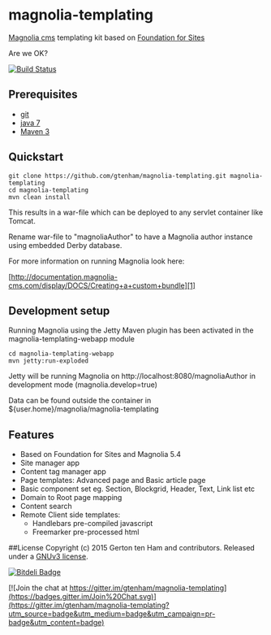 magnolia-templating
===================

[Magnolia cms](http://www.magnolia-cms.com) templating kit based on [Foundation for Sites](http://foundation.zurb.com/)

Are we OK?

[![Build Status](https://travis-ci.org/gtenham/magnolia-templating.svg?branch=master)](https://travis-ci.org/gtenham/magnolia-templating)


## Prerequisites
* [git](http://git-scm.com/)
* [java 7](http://java.com)
* [Maven 3](http://maven.apache.org)

## Quickstart
```shell
git clone https://github.com/gtenham/magnolia-templating.git magnolia-templating
cd magnolia-templating
mvn clean install
```
This results in a war-file which can be deployed to any servlet container like Tomcat.

Rename war-file to "magnoliaAuthor" to have a Magnolia author instance using embedded Derby database.

For more information on running Magnolia look here:

[http://documentation.magnolia-cms.com/display/DOCS/Creating+a+custom+bundle][1]

## Development setup
Running Magnolia using the Jetty Maven plugin has been activated in the magnolia-templating-webapp module
```shell
cd magnolia-templating-webapp
mvn jetty:run-exploded
```

Jetty will be running Magnolia on http://localhost:8080/magnoliaAuthor in development mode (magnolia.develop=true)

Data can be found outside the container in ${user.home}/magnolia/magnolia-templating

[1]: http://documentation.magnolia-cms.com/display/DOCS/Creating+a+custom+bundle#Creatingacustombundle-Runtheproject

## Features
* Based on Foundation for Sites and Magnolia 5.4
* Site manager app
* Content tag manager app
* Page templates: Advanced page and Basic article page
* Basic component set eg. Section, Blockgrid, Header, Text, Link list etc
* Domain to Root page mapping
* Content search
* Remote Client side templates:
  * Handlebars pre-compiled javascript
  * Freemarker pre-processed html

##License
Copyright (c) 2015 Gerton ten Ham and contributors. Released under a [GNUv3 license](https://github.com/gtenham/magnolia-templating/blob/master/LICENSE).

[![Bitdeli Badge](https://d2weczhvl823v0.cloudfront.net/gtenham/magnolia-templating/trend.png)](https://bitdeli.com/free "Bitdeli Badge")

[![Join the chat at https://gitter.im/gtenham/magnolia-templating](https://badges.gitter.im/Join%20Chat.svg)](https://gitter.im/gtenham/magnolia-templating?utm_source=badge&utm_medium=badge&utm_campaign=pr-badge&utm_content=badge)